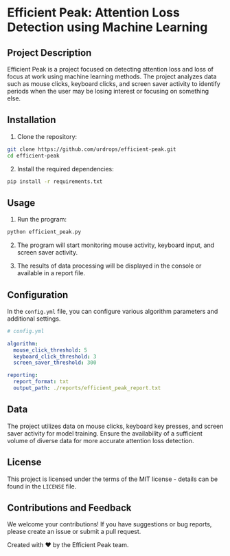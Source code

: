 # Efficient Peak: Attention Loss Detection using Machine Learning

## Project Description

Efficient Peak is a project focused on detecting attention loss and loss of focus at work using machine learning methods. The project analyzes data such as mouse clicks, keyboard clicks, and screen saver activity to identify periods when the user may be losing interest or focusing on something else.

## Installation

1. Clone the repository:

```bash
git clone https://github.com/urdrops/efficient-peak.git
cd efficient-peak
```

2. Install the required dependencies:

```bash
pip install -r requirements.txt
```

## Usage

1. Run the program:

```bash
python efficient_peak.py
```

2. The program will start monitoring mouse activity, keyboard input, and screen saver activity.

3. The results of data processing will be displayed in the console or available in a report file.

## Configuration

In the `config.yml` file, you can configure various algorithm parameters and additional settings.

```yaml
# config.yml

algorithm:
  mouse_click_threshold: 5
  keyboard_click_threshold: 3
  screen_saver_threshold: 300

reporting:
  report_format: txt
  output_path: ./reports/efficient_peak_report.txt
```

## Data

The project utilizes data on mouse clicks, keyboard key presses, and screen saver activity for model training. Ensure the availability of a sufficient volume of diverse data for more accurate attention loss detection.

## License

This project is licensed under the terms of the MIT license - details can be found in the `LICENSE` file.

## Contributions and Feedback

We welcome your contributions! If you have suggestions or bug reports, please create an issue or submit a pull request.

Created with ❤️ by the Efficient Peak team.
